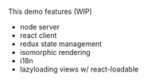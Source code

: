 This demo features (WIP)

- node server
- react client
- redux state management
- isomorphic rendering
- i18n
- lazyloading views w/ react-loadable
